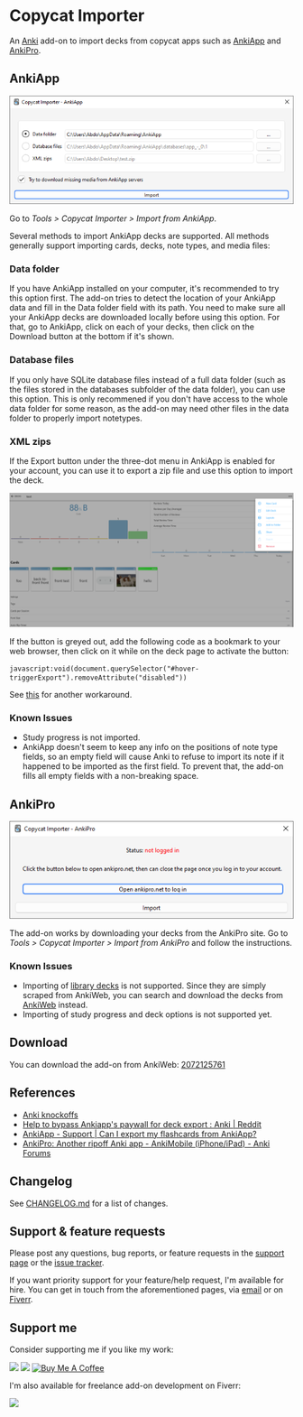 # Copycat Importer

An [Anki](https://apps.ankiweb.net/) add-on to import decks from copycat apps such as [AnkiApp](https://www.ankiapp.com/) and [AnkiPro](https://ankipro.net/).

## AnkiApp

![AnkiApp Importer](images/ankiapp.png)

Go to _Tools > Copycat Importer > Import from AnkiApp_.

Several methods to import AnkiApp decks are supported. All methods generally support importing cards, decks, note types, and media files:

### Data folder

If you have AnkiApp installed on your computer, it's recommended to try this option first. The add-on tries to detect the location of your AnkiApp data and fill in the Data folder field with its path. You need to make sure all your AnkiApp decks are downloaded locally before using this option. For that, go to AnkiApp, click on each of your decks, then click on the Download button at the bottom if it's shown.

### Database files

If you only have SQLite database files instead of a full data folder (such as the files stored in the databases subfolder of the data folder), you can use this option.
This is only recommened if you don't have access to the whole data folder for some reason, as the add-on may need other files in the data folder to properly import notetypes.

### XML zips

If the Export button under the three-dot menu in AnkiApp is enabled for your account, you can use it to export a zip file and use this option to import the deck.

<img alt="AnkiApp's Export button" src="images/ankiapp-export.png" width="600">

If the button is greyed out, add the following code as a bookmark to your web browser, then click on it while on the deck page to activate the button:

```
javascript:void(document.querySelector("#hover-triggerExport").removeAttribute("disabled"))
```

See [this](https://forums.ankiweb.net/t/copycat-importer-ankiapp-ankipro/16734/214?u=abdo) for another workaround.

### Known Issues

-   Study progress is not imported.
-   AnkiApp doesn't seem to keep any info on the positions of note type fields, so an empty field will cause
    Anki to refuse to import its note if it happened to be imported as the first field.
    To prevent that, the add-on fills all empty fields with a non-breaking space.

## AnkiPro

![AnkiPro Importer](images/ankipro.png)

The add-on works by downloading your decks from the AnkiPro site. Go to _Tools > Copycat Importer > Import from AnkiPro_ and follow the instructions.

### Known Issues

-   Importing of [library decks](https://ankipro.net/library) is not supported. Since they are simply scraped from AnkiWeb, you can search and download the decks from [AnkiWeb](https://ankiweb.net/shared/decks) instead.
-   Importing of study progress and deck options is not supported yet.

## Download

You can download the add-on from AnkiWeb: [2072125761](https://ankiweb.net/shared/info/2072125761)

## References

-   [Anki knockoffs](https://faqs.ankiweb.net/anki-knockoffs.html)
-   [Help to bypass Ankiapp's paywall for deck export : Anki | Reddit](https://www.reddit.com/r/Anki/comments/ocbhry/help_to_bypass_ankiapps_paywall_for_deck_export/)
-   [AnkiApp - Support | Can I export my flashcards from AnkiApp?](https://www.ankiapp.com/support/solutions/ddcf01b0/can-i-export-my-flashcards-from-ankiapp-/)
-   [AnkiPro: Another ripoff Anki app - AnkiMobile (iPhone/iPad) - Anki Forums](https://forums.ankiweb.net/t/ankipro-another-ripoff-anki-app/11791)

## Changelog

See [CHANGELOG.md](CHANGELOG.md) for a list of changes.

## Support & feature requests

Please post any questions, bug reports, or feature requests in the [support page](https://forums.ankiweb.net/t/ankiapp-importer/16734/) or the [issue tracker](https://github.com/abdnh/anki-copycat-importer/issues).

If you want priority support for your feature/help request, I'm available for hire.
You can get in touch from the aforementioned pages, via [email](mailto:abdo@abdnh.net) or on [Fiverr](https://www.fiverr.com/abd_nh).

## Support me

Consider supporting me if you like my work:

<a href="https://github.com/sponsors/abdnh"><img height='36' src="https://i.imgur.com/dAgtzcC.png"></a>
<a href="https://www.patreon.com/abdnh"><img height='36' src="https://i.imgur.com/mZBGpZ1.png"></a>
<a href="https://www.buymeacoffee.com/abdnh" target="_blank"><img src="https://cdn.buymeacoffee.com/buttons/v2/default-blue.png" alt="Buy Me A Coffee" style="height: 36px" ></a>

I'm also available for freelance add-on development on Fiverr:

<a href="https://www.fiverr.com/abd_nh/develop-an-anki-addon"><img height='36' src="https://i.imgur.com/0meG4dk.png"></a>
